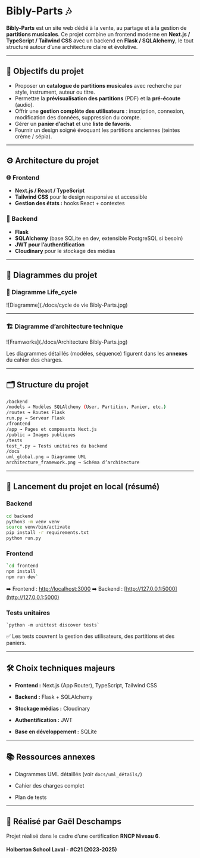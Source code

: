
# Bibly-Parts 🎶

**Bibly-Parts** est un site web dédié à la vente, au partage et à la gestion de **partitions musicales**.
Ce projet combine un frontend moderne en **Next.js / TypeScript / Tailwind CSS** avec un backend en **Flask / SQLAlchemy**, le tout structuré autour d’une architecture claire et évolutive.

---

## 🎯 Objectifs du projet

- Proposer un **catalogue de partitions musicales** avec recherche par style, instrument, auteur ou titre.
- Permettre la **prévisualisation des partitions** (PDF) et la **pré-écoute** (audio).
- Offrir une **gestion complète des utilisateurs** : inscription, connexion, modification des données, suppression du compte.
- Gérer un **panier d’achat** et une **liste de favoris**.
- Fournir un design soigné évoquant les partitions anciennes (teintes crème / sépia).

---

## ⚙️ Architecture du projet

### 🌐 Frontend
- **Next.js / React / TypeScript**
- **Tailwind CSS** pour le design responsive et accessible
- **Gestion des états :** hooks React + contextes

### 🔗 Backend
- **Flask**
- **SQLAlchemy** (base SQLite en dev, extensible PostgreSQL si besoin)
- **JWT pour l’authentification**
- **Cloudinary** pour le stockage des médias

---

## 📌 Diagrammes du projet

### 📝 Diagramme Life_cycle

![Diagramme](./docs/cycle de vie Bibly-Parts.jpg)

---

### 🏗 Diagramme d’architecture technique

![Framworks](./docs/Architecture Bibly-Parts.jpg)

Les diagrammes détaillés (modèles, séquence) figurent dans les **annexes** du cahier des charges.

---

## 🗂 Structure du projet

````bash
/backend
/models → Modèles SQLAlchemy (User, Partition, Panier, etc.)
/routes → Routes Flask
run.py → Serveur Flask
/frontend
/app → Pages et composants Next.js
/public → Images publiques
/tests
test_*.py → Tests unitaires du backend
/docs
uml_global.png → Diagramme UML
architecture_framework.png → Schéma d’architecture
````

---

## 🚀 Lancement du projet en local (résumé)

### Backend
````bash
cd backend
python3 -m venv venv
source venv/bin/activate
pip install -r requirements.txt
python run.py
````

### Frontend

````bash
`cd frontend
npm install
npm run dev`
````

➡️ Frontend : [http://localhost:3000](http://localhost:3000)
➡️ Backend : [http://127.0.0.1:5000](http://127.0.0.1:5000)


### Tests unitaires
````
`python -m unittest discover tests`
````


✅ Les tests couvrent la gestion des utilisateurs, des partitions et des paniers.

----------

## 🛠 Choix techniques majeurs

-   **Frontend :** Next.js (App Router), TypeScript, Tailwind CSS

-   **Backend :** Flask + SQLAlchemy

-   **Stockage médias :** Cloudinary

-   **Authentification :** JWT

-   **Base en développement :** SQLite


----------

## 📚 Ressources annexes

-   Diagrammes UML détaillés (voir `docs/uml_détails/`)

-   Cahier des charges complet

-   Plan de tests


----------

## 🤝 Réalisé par Gaël Deschamps

Projet réalisé dans le cadre d’une certification **RNCP Niveau 6**.

#### Holberton School Laval  - #C21 (2023-2025)
